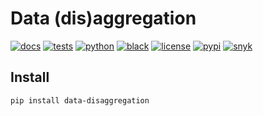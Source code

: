 # Data (dis)aggregation

[![docs](https://img.shields.io/readthedocs/data-disaggregation?logo=readthedocs&logoColor=white)](https://data-disaggregation.readthedocs.io)
[![tests](https://github.com/wingechr/data-disaggregation/actions/workflows/unittest.yml/badge.svg)](https://github.com/wingechr/data-disaggregation/actions/workflows/unittest.yml)
[![python](https://img.shields.io/pypi/pyversions/data-disaggregation?logo=python&logoColor=white)](https://pypi.org/project/data-disaggregation)
[![black](https://img.shields.io/badge/code%20style-black-000000.svg)](https://github.com/psf/black)
[![license](https://img.shields.io/github/license/wingechr/data-disaggregation)](https://github.com/wingechr/data-disaggregation/blob/main/LICENSE)
[![pypi](https://img.shields.io/pypi/v/data-disaggregation.svg)](https://pypi.org/project/data-disaggregation)
[![snyk](https://snyk.io/test/github/wingechr/data-disaggregation/badge.svg)](https://snyk.io/test/github/wingechr/data-disaggregation)

## Install

```bash
pip install data-disaggregation
```
